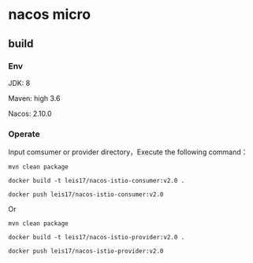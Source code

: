 # nacos micro

## build

### Env

JDK: 8

Maven: high 3.6

Nacos: 2.10.0

### Operate

Input comsumer or provider directory，Execute the following command：

```aidl
mvn clean package

docker build -t leis17/nacos-istio-consumer:v2.0 .

docker push leis17/nacos-istio-consumer:v2.0
```
Or

```aidl
mvn clean package

docker build -t leis17/nacos-istio-provider:v2.0 .

docker push leis17/nacos-istio-provider:v2.0
```







